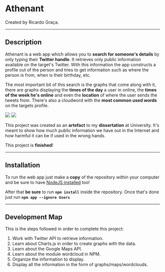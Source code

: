 # **Athenant**
Created by Ricardo Graça.

---
## **Description**
Athenant is a web app which allows you to **search for someone's details** by only typing their **Twitter handle**.
It retrieves only public information available on the target's Twitter. With this information the app constructs a profile out of the person and tries to get information such as where the person is from, when is their birthday, etc.

The most important bit of this search is the graphs that come along with it, there are graphs displaying the **times of the day** a user in online, the **times of the week he's online** and even the **location** of where the user sends the tweets from. There's also a cloudword with the **most common used words** on the targets profile.

![](https://imgur.com/2sH5T51)
![](https://imgur.com/l71euiN)

This project was created as an **artefact** to my **dissertation** at University. It's meant to show how much public information we have out in the Internet and how harmful it can be if used in the wrong hands.

This project is **finished**!

---
## **Installation**
To run the web app just make a **copy** of the repository within your computer and be sure to have [NodeJS installed](https://nodejs.org/en/download/) too!

After that **be sure** to run **`npm install`** inside the repository.
Once that's done just run **`npm app --ignore Users`**

---
## **Development Map**
This is the steps followed in order to complete this project:
1. Work with Twitter API to retrieve information.
2. Learn about Charts.js in order to create graphs with the data.
3. Learn about the Google Maps API.
4. Learn about the module wordcloud in NPM.
5. Organize the information to display.
6. Display all the information in the form of graphs/maps/wordclouds.
